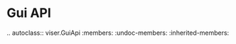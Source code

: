 # Gui API

<!-- prettier-ignore-start -->

.. autoclass:: viser.GuiApi
   :members:
   :undoc-members:
   :inherited-members:

<!-- prettier-ignore-end -->
